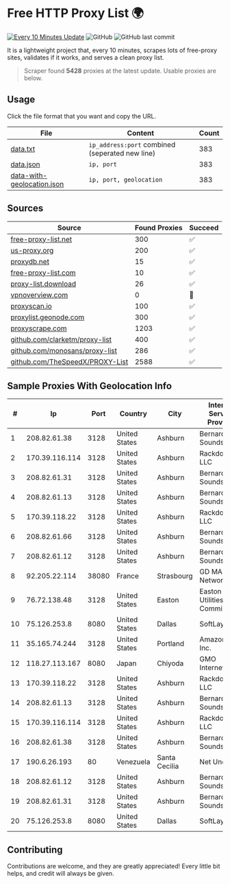 
# Free HTTP Proxy List 🌍

[![Every 10 Minutes Update](https://github.com/mertguvencli/http-proxy-list/actions/workflows/main.yml/badge.svg?branch=main)](https://github.com/mertguvencli/http-proxy-list/actions/workflows/main.yml)
![GitHub](https://img.shields.io/github/license/mertguvencli/http-proxy-list)
![GitHub last commit](https://img.shields.io/github/last-commit/mertguvencli/http-proxy-list)

It is a lightweight project that, every 10 minutes, scrapes lots of free-proxy sites, validates if it works, and serves a clean proxy list.


> Scraper found **5428** proxies at the latest update. Usable proxies are below.

## Usage

Click the file format that you want and copy the URL.


|File|Content|Count|
|----|-------|-----|
|[data.txt](https://raw.githubusercontent.com/mertguvencli/http-proxy-list/main/proxy-list/data.txt)|`ip_address:port` combined (seperated new line)|383|
|[data.json](https://raw.githubusercontent.com/mertguvencli/http-proxy-list/main/proxy-list/data.json)|`ip, port`|383|
|[data-with-geolocation.json](https://raw.githubusercontent.com/mertguvencli/http-proxy-list/main/proxy-list/data-with-geolocation.json)|`ip, port, geolocation`|383|

## Sources

|Source|Found Proxies|Succeed|
|------|-------------|-------|
|[free-proxy-list.net](https://free-proxy-list.net)|300|✅|
|[us-proxy.org](https://www.us-proxy.org)|200|✅|
|[proxydb.net](http://proxydb.net)|15|✅|
|[free-proxy-list.com](https://free-proxy-list.com/?page=&port=&type%5B%5D=http&type%5B%5D=https&up_time=0&search=Search)|10|✅|
|[proxy-list.download](https://www.proxy-list.download/HTTP)|26|✅|
|[vpnoverview.com](https://vpnoverview.com/privacy/anonymous-browsing/free-proxy-servers)|0|🚫|
|[proxyscan.io](https://www.proxyscan.io)|100|✅|
|[proxylist.geonode.com](https://proxylist.geonode.com/api/proxy-list?limit=300&page=1&sort_by=lastChecked&sort_type=desc&protocols=http,https)|300|✅|
|[proxyscrape.com](https://api.proxyscrape.com/v2/?request=displayproxies&protocol=http&timeout=10000&country=all&ssl=all&anonymity=all)|1203|✅|
|[github.com/clarketm/proxy-list](https://raw.githubusercontent.com/clarketm/proxy-list/master/proxy-list-raw.txt)|400|✅|
|[github.com/monosans/proxy-list](https://raw.githubusercontent.com/monosans/proxy-list/main/proxies/http.txt)|286|✅|
|[github.com/TheSpeedX/PROXY-List](https://raw.githubusercontent.com/TheSpeedX/PROXY-List/master/http.txt)|2588|✅|


## Sample Proxies With Geolocation Info

|#|Ip|Port|Country|City|Internet Service Provider|
|-|--|----|-------|----|-------------------------|
|1|208.82.61.38|3128|United States|Ashburn|Bernardi Sounds|
|2|170.39.116.114|3128|United States|Ashburn|Rackdog, LLC|
|3|208.82.61.31|3128|United States|Ashburn|Bernardi Sounds|
|4|208.82.61.13|3128|United States|Ashburn|Bernardi Sounds|
|5|170.39.118.22|3128|United States|Ashburn|Rackdog, LLC|
|6|208.82.61.66|3128|United States|Ashburn|Bernardi Sounds|
|7|208.82.61.12|3128|United States|Ashburn|Bernardi Sounds|
|8|92.205.22.114|38080|France|Strasbourg|GD MASS Network|
|9|76.72.138.48|3128|United States|Easton|Easton Utilities Commission|
|10|75.126.253.8|8080|United States|Dallas|SoftLayer|
|11|35.165.74.244|3128|United States|Portland|Amazon.com, Inc.|
|12|118.27.113.167|8080|Japan|Chiyoda|GMO Internet, Inc.|
|13|170.39.118.22|3128|United States|Ashburn|Rackdog, LLC|
|14|208.82.61.13|3128|United States|Ashburn|Bernardi Sounds|
|15|170.39.116.114|3128|United States|Ashburn|Rackdog, LLC|
|16|208.82.61.38|3128|United States|Ashburn|Bernardi Sounds|
|17|190.6.26.193|80|Venezuela|Santa Cecilia|Net Uno, C.A.|
|18|208.82.61.12|3128|United States|Ashburn|Bernardi Sounds|
|19|208.82.61.31|3128|United States|Ashburn|Bernardi Sounds|
|20|75.126.253.8|8080|United States|Dallas|SoftLayer|



## Contributing

Contributions are welcome, and they are greatly appreciated! Every
little bit helps, and credit will always be given.

